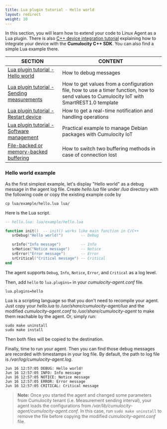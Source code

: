 ```yaml
---
title: Lua plugin tutorial - Hello world
layout: redirect
weight: 10
---
```


In this section, you will learn how to extend your code to Linux Agent as a Lua plugin. There is also [C++ device integration tutorial](/device-sdk/cpp/#use) explaining how to integrate your device with the **Cumulocity C++ SDK**. You can also find a simple Lua example there.


SECTION  | CONTENT
--|--
[Lua plugin tutorial - Hello world](#hello-world)  | How to debug messages
[Lua plugin tutorial - Sending measurements](#sending-measurements)  | How to get values from a configuration file, how to use a timer function, how to send values to Cumulocity IoT with SmartREST1.0 template
[Lua plugin tutorial - Restart device](#restart)  | How to get a real-time notification and handling operations
[Lua plugin tutorial - Software management](#software)  | Practical example to manage Debian packages with Cumulocity IoT
[File-backed or memory-backed buffering](#buffer)  | How to switch two buffering methods in case of connection lost|  

### <a name = hello-world-example>Hello world example</a>
As the first simplest example, let's display "Hello world" as a debug message in the agent log file. Create _hello.lua_ file under _/lua_ directory with the following code or copy the existing example code by
```shell
cp lua/example/hello.lua lua/
```

Here is the Lua script.

```lua
-- hello.lua: lua/example/hello.lua

function init()  -- init() works like main function in C/C++
   srDebug("Hello world!")        -- Debug

   srInfo("Info message")         -- Info
   srNotice("Notice message")     -- Notice
   srError("Error message")       -- Error
   srCritical("Critical message") -- Critical
end
```
The agent supports `Debug`, `Info`, `Notice`, `Error`, and `Critical` as a log level.

Then, add `hello` to `lua.plugins=` in your _cumulocity-agent.conf_ file.
```shell
lua.plugins=hello
```
Lua is a scripting language so that you don't need to recompile your agent. Just copy your _hello.lua_ to _/usr/share/cumulocity-agent/lua_ and the modified _cumulocity-agent.conf_ to _/usr/share/cumulocity-agent_ to make them reachable by the agent. Or, simply run:
```shell
sudo make uninstall
sudo make install
```
Then both files will be copied to the destination.

Finally, time to run your agent. Then you can find those debug messages are recorded with timestamps in your log file. By default, the path to log file is _/var/log/cumulocity-agent.log_.

```shell
Jun 16 12:57:05 DEBUG: Hello world!
Jun 16 12:57:05 INFO: Info message
Jun 16 12:57:05 NOTICE: Notice message
Jun 16 12:57:05 ERROR: Error message
Jun 16 12:57:05 CRITICAL: Critical message
```

> **Note:** Once you started the agent and changed some parameters from Cumulocity tenant (i.e. Measurement sending interval), your agent loads the configurations from _/var/lib/cumulocity-agent/cumulocity-agent.conf_. In this case, run `sudo make uninstall` to remove the file before copying the modified _cumulocity-agent.conf_ file.
